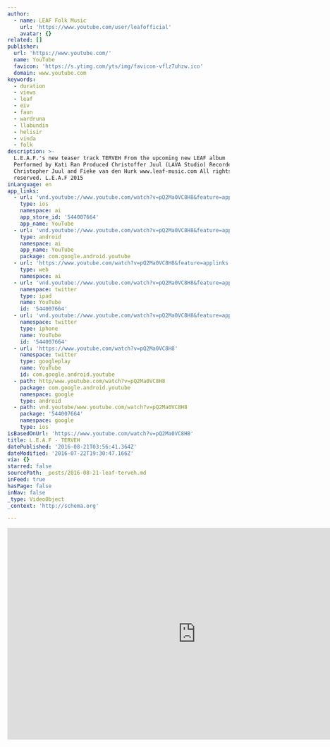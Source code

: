 ```yaml
---
author:
  - name: LEAF Folk Music
    url: 'https://www.youtube.com/user/leafofficial'
    avatar: {}
related: []
publisher:
  url: 'https://www.youtube.com/'
  name: YouTube
  favicon: 'https://s.ytimg.com/yts/img/favicon-vflz7uhzw.ico'
  domain: www.youtube.com
keywords:
  - duration
  - views
  - leaf
  - eiv
  - faun
  - wardruna
  - llabundin
  - helisir
  - vinda
  - folk
description: >-
  L.E.A.F.'s new teaser track TERVEH From the upcoming new LEAF album 'LYS'
  Performed by Kati Ran Produced Christoffer Juul (LAVA Studio) Recorded by
  Christopher Juul and Fieke van den Hurk www.leaf-music.com All rights
  reserved. L.E.A.F 2015
inLanguage: en
app_links:
  - url: 'vnd.youtube://www.youtube.com/watch?v=pQ2Ma0VC8H8&feature=applinks'
    type: ios
    namespace: ai
    app_store_id: '544007664'
    app_name: YouTube
  - url: 'vnd.youtube://www.youtube.com/watch?v=pQ2Ma0VC8H8&feature=applinks'
    type: android
    namespace: ai
    app_name: YouTube
    package: com.google.android.youtube
  - url: 'https://www.youtube.com/watch?v=pQ2Ma0VC8H8&feature=applinks'
    type: web
    namespace: ai
  - url: 'vnd.youtube://www.youtube.com/watch?v=pQ2Ma0VC8H8&feature=applinks'
    namespace: twitter
    type: ipad
    name: YouTube
    id: '544007664'
  - url: 'vnd.youtube://www.youtube.com/watch?v=pQ2Ma0VC8H8&feature=applinks'
    namespace: twitter
    type: iphone
    name: YouTube
    id: '544007664'
  - url: 'https://www.youtube.com/watch?v=pQ2Ma0VC8H8'
    namespace: twitter
    type: googleplay
    name: YouTube
    id: com.google.android.youtube
  - path: http/www.youtube.com/watch?v=pQ2Ma0VC8H8
    package: com.google.android.youtube
    namespace: google
    type: android
  - path: vnd.youtube/www.youtube.com/watch?v=pQ2Ma0VC8H8
    package: '544007664'
    namespace: google
    type: ios
isBasedOnUrl: 'https://www.youtube.com/watch?v=pQ2Ma0VC8H8'
title: L.E.A.F - TERVEH
datePublished: '2016-08-21T03:56:41.364Z'
dateModified: '2016-07-22T19:30:47.166Z'
via: {}
starred: false
sourcePath: _posts/2016-08-21-leaf-terveh.md
inFeed: true
hasPage: false
inNav: false
_type: VideoObject
_context: 'http://schema.org'

---
```

<iframe src="https://cdn.embedly.com/widgets/media.html?src=https%3A%2F%2Fwww.youtube.com%2Fembed%2FpQ2Ma0VC8H8%3Ffeature%3Doembed&amp;url=http%3A%2F%2Fwww.youtube.com%2Fwatch%3Fv%3DpQ2Ma0VC8H8&amp;image=https%3A%2F%2Fi.ytimg.com%2Fvi%2FpQ2Ma0VC8H8%2Fhqdefault.jpg&amp;key=b7d04c9b404c499eba89ee7072e1c4f7&amp;type=text%2Fhtml&amp;schema=youtube" width="854" height="480" scrolling="no" frameborder="0" allowfullscreen="" style=""></iframe>